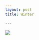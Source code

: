 ```yaml
---
layout: post
title: Winter

---
```

<img src="{{ site.url }}/assets/images/2018-02-14-lake-michigan-winter.jpg">
